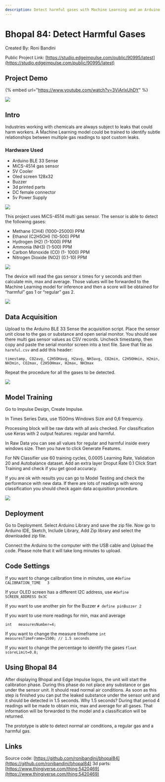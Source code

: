 ```yaml
---
description: Detect harmful gases with Machine Learning and an Arduino Nano 33 BLE
---
```


# Bhopal 84: Detect Harmful Gases

Created By:
Roni Bandini 

Public Project Link:
[https://studio.edgeimpulse.com/public/90995/latest](https://studio.edgeimpulse.com/public/90995/latest)

## Project Demo

{% embed url="https://www.youtube.com/watch?v=3ViArIxUhDY" %}

![](.gitbook/assets/detect-harmful-gases/intro.jpg)

## Intro

Industries working with chemicals are always subject to leaks that could harm workers. A Machine Learning model could be trained to identify subtle relationships between multiple gas readings to spot custom leaks. 

### Hardware Used

 - Arduino BLE 33 Sense
 - MiCS-4514 gas sensor 
 - 5V Cooler
 - Oled screen 128x32
 - Buzzer
 - 3d printed parts
 - DC female connector
 - 5v Power Supply
 
![](.gitbook/assets/detect-harmful-gases/hardware.jpg)
 
This project uses MiCS-4514 multi gas sensor. The sensor is able to detect the following gases:

 - Methane          (CH4)    (1000–25000) PPM
 - Ethanol          (C2H5OH) (10-500) PPM
 - Hydrogen         (H2)     (1-1000) PPM
 - Ammonia          (NH3)    (1-500) PPM
 - Carbon Monoxide  (CO)     (1- 1000) PPM
 - Nitrogen Dioxide (NO2)    (0.1-10) PPM
 
![](.gitbook/assets/detect-harmful-gases/prototype.jpg) 

The device will read the gas sensor x times for y seconds and then calculate min, max and average. Those values will be forwarded to the Machine Learning model for inference and then a score will be obtained for “harmful” gas 1 or “regular” gas 2.

![](.gitbook/assets/detect-harmful-gases/data.jpg)

## Data Acquisition

Upload to the Arduino BLE 33 Sense the acquisition script. Place the sensor unit close to the gas or substance and open serial monitor. You should see there multi gas sensor values as CSV records. Uncheck timestamp, then copy and paste the serial monitor screen into a text file. Save that file as `harmful.csv` and add this header:

`timestamp, CO2avg, C2H5OHavg, H2avg, NH3avg, CO2min, C2H5OHmin, H2min, NH3min, CO2max, C2H5OHmax, H2max, NH3max`

Repeat the procedure for all the gases to be detected.

![](.gitbook/assets/detect-harmful-gases/demo.jpg)

## Model Training

Go to Impulse Design, Create Impulse. 

In Times Series Data, use 1500ms Windows Size and 0,6 frequency.

Processing block will be raw data with all axis checked. For classification use Keras with 2 output features: regular and harmful.

In Raw Data you can see all values for regular and harmful inside every windows size. Then you have to click Generate Features.

For NN Classifier use 60 training cycles, 0.0005 Learning Rate, Validation 20 and Autobalance dataset. Add an extra layer Droput Rate 0.1 Click Start Training and check if you get good accuracy. 

If you are ok with results you can go to Model Testing and check the performance with new data. If there are lots of readings with wrong classification you should check again data acquisition procedure. 

![](.gitbook/assets/detect-harmful-gases/model-training.jpg)

## Deployment

Go to Deployment. Select Arduino Library and save the zip file. Now go to Arduino IDE, Sketch, Include Library, Add Zip library and select the downloaded zip file.

Connect the Arduino to the computer with the USB cable and Upload the code. Please note that it will take long minutes to upload.

## Code Settings

If you want to change calibration time in minutes, use
`#define CALIBRATION_TIME   3`

If your OLED screen has a different I2C address, use
`#define SCREEN_ADDRESS 0x3C`

If you want to use another pin for the Buzzer
`# define pinBuzzer 2`

If you want to use more readings for min, max and average

`int   measuresNumber=4;`

If you want to change the measure timeframe
`int   measuresTimeFrame=1500; // 1.5 seconds`

If you want to change the percentage to identify the gases
`float scoreLimit=0.8;`


## Using Bhopal 84

After displaying Bhopal and Edge Impulse logos, the unit will start the calibration phase. During this phase do not place any substance or gas under the sensor unit. It should read normal air conditions. As soon as this step is finished you can put the leaked substance under the sensor unit and it should be detected in 1.5 seconds. Why 1.5 seconds? During that period 4 readings will be made to obtain mix, max and average for all gases. That information will be forwarded to the model and a classification will be returned. 

The prototype is able to detect normal air conditions, a regular gas and a harmful gas. 

## Links

Source code: [https://github.com/ronibandini/bhopal84](https://github.com/ronibandini/bhopal84)
3d parts: [https://www.thingiverse.com/thing:5420469](https://www.thingiverse.com/thing:5420469)





